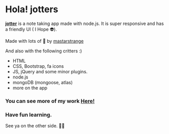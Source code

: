 # Hola! jotters

[**jotter**](https://jotterapp.herokuapp.com/) is a note taking app made with node.js. It is super responsive and has a friendly UI ( I Hope 👽).

Made with lots of 🖤 by [mastarstrange](https://mastarstrange.github.io)

And also with the following critters :)

- HTML
- CSS, Bootstrap, fa icons
- JS, jQuery and some minor plugins.
- node.js
- mongoDB (mongoose, atlas)
- more on the app

### You can see more of my work [Here!](https://mastarstrange.github.io)

### Have fun learning.

See ya on the other side. ✌🏽
